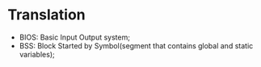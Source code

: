 Translation
======

- BIOS: Basic Input Output system;
- BSS: Block Started by Symbol(segment that contains global and static variables);

